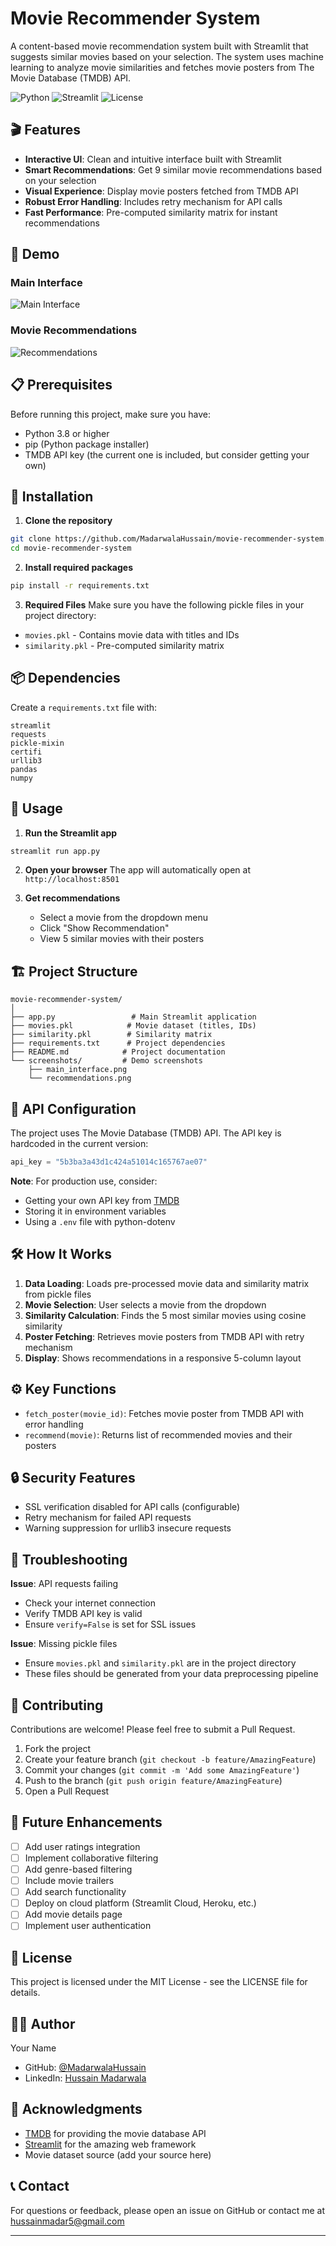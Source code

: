 # Movie Recommender System

A content-based movie recommendation system built with Streamlit that suggests similar movies based on your selection. The system uses machine learning to analyze movie similarities and fetches movie posters from The Movie Database (TMDB) API.

![Python](https://img.shields.io/badge/Python-3.8+-blue.svg)
![Streamlit](https://img.shields.io/badge/Streamlit-1.0+-red.svg)
![License](https://img.shields.io/badge/License-MIT-green.svg)

## 🎬 Features

- **Interactive UI**: Clean and intuitive interface built with Streamlit
- **Smart Recommendations**: Get 9 similar movie recommendations based on your selection
- **Visual Experience**: Display movie posters fetched from TMDB API
- **Robust Error Handling**: Includes retry mechanism for API calls
- **Fast Performance**: Pre-computed similarity matrix for instant recommendations

## 🚀 Demo

### Main Interface
![Main Interface](screenshots/main_interface.jpg)

### Movie Recommendations
![Recommendations](screenshots/recommendations.jpg)

## 📋 Prerequisites

Before running this project, make sure you have:

- Python 3.8 or higher
- pip (Python package installer)
- TMDB API key (the current one is included, but consider getting your own)

## 🔧 Installation

1. **Clone the repository**
```bash
git clone https://github.com/MadarwalaHussain/movie-recommender-system.git
cd movie-recommender-system
```

2. **Install required packages**
```bash
pip install -r requirements.txt
```

3. **Required Files**
Make sure you have the following pickle files in your project directory:
- `movies.pkl` - Contains movie data with titles and IDs
- `similarity.pkl` - Pre-computed similarity matrix

## 📦 Dependencies

Create a `requirements.txt` file with:

```
streamlit
requests
pickle-mixin
certifi
urllib3
pandas
numpy
```

## 🎯 Usage

1. **Run the Streamlit app**
```bash
streamlit run app.py
```

2. **Open your browser**
The app will automatically open at `http://localhost:8501`

3. **Get recommendations**
   - Select a movie from the dropdown menu
   - Click "Show Recommendation"
   - View 5 similar movies with their posters

## 🏗️ Project Structure

```
movie-recommender-system/
│
├── app.py                 # Main Streamlit application
├── movies.pkl            # Movie dataset (titles, IDs)
├── similarity.pkl        # Similarity matrix
├── requirements.txt      # Project dependencies
├── README.md            # Project documentation
└── screenshots/         # Demo screenshots
    ├── main_interface.png
    └── recommendations.png
```

## 🔑 API Configuration

The project uses The Movie Database (TMDB) API. The API key is hardcoded in the current version:

```python
api_key = "5b3ba3a43d1c424a51014c165767ae07"
```

**Note**: For production use, consider:
- Getting your own API key from [TMDB](https://www.themoviedb.org/settings/api)
- Storing it in environment variables
- Using a `.env` file with python-dotenv

## 🛠️ How It Works

1. **Data Loading**: Loads pre-processed movie data and similarity matrix from pickle files
2. **Movie Selection**: User selects a movie from the dropdown
3. **Similarity Calculation**: Finds the 5 most similar movies using cosine similarity
4. **Poster Fetching**: Retrieves movie posters from TMDB API with retry mechanism
5. **Display**: Shows recommendations in a responsive 5-column layout

## ⚙️ Key Functions

- `fetch_poster(movie_id)`: Fetches movie poster from TMDB API with error handling
- `recommend(movie)`: Returns list of recommended movies and their posters

## 🔒 Security Features

- SSL verification disabled for API calls (configurable)
- Retry mechanism for failed API requests
- Warning suppression for urllib3 insecure requests

## 🐛 Troubleshooting

**Issue**: API requests failing
- Check your internet connection
- Verify TMDB API key is valid
- Ensure `verify=False` is set for SSL issues

**Issue**: Missing pickle files
- Ensure `movies.pkl` and `similarity.pkl` are in the project directory
- These files should be generated from your data preprocessing pipeline

## 🤝 Contributing

Contributions are welcome! Please feel free to submit a Pull Request.

1. Fork the project
2. Create your feature branch (`git checkout -b feature/AmazingFeature`)
3. Commit your changes (`git commit -m 'Add some AmazingFeature'`)
4. Push to the branch (`git push origin feature/AmazingFeature`)
5. Open a Pull Request

## 📝 Future Enhancements

- [ ] Add user ratings integration
- [ ] Implement collaborative filtering
- [ ] Add genre-based filtering
- [ ] Include movie trailers
- [ ] Add search functionality
- [ ] Deploy on cloud platform (Streamlit Cloud, Heroku, etc.)
- [ ] Add movie details page
- [ ] Implement user authentication

## 📄 License

This project is licensed under the MIT License - see the LICENSE file for details.

## 👨‍💻 Author

Your Name
- GitHub: [@MadarwalaHussain](https://github.com/MadarwalaHussain)
- LinkedIn: [Hussain Madarwala](https://www.linkedin.com/in/hussain-m-8215b6104/)

## 🙏 Acknowledgments

- [TMDB](https://www.themoviedb.org/) for providing the movie database API
- [Streamlit](https://streamlit.io/) for the amazing web framework
- Movie dataset source (add your source here)

## 📞 Contact

For questions or feedback, please open an issue on GitHub or contact me at hussainmadar5@gmail.com

---

